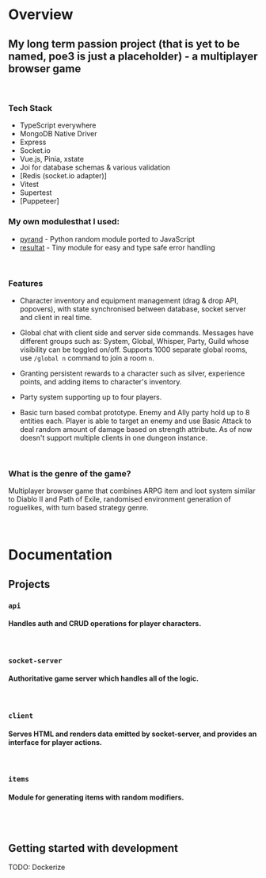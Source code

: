 # Overview

## My long term passion project (that is yet to be named, poe3 is just a placeholder) - a multiplayer browser game

<br>

### Tech Stack

- TypeScript everywhere
- MongoDB Native Driver
- Express
- Socket.io
- Vue.js, Pinia, xstate
- Joi for database schemas & various validation
- [Redis (socket.io adapter)]
- Vitest
- Supertest
- [Puppeteer]

### My own modulesthat I used:
- [pyrand](https://github.com/wiktor-falek/pyrand) - Python random module ported to JavaScript
- [resultat](https://github.com/wiktor-falek/resultat) - Tiny module for easy and type safe error handling

<br>

### Features

- Character inventory and equipment management (drag & drop API, popovers), with state synchronised between database, socket server and client in real time.

- Global chat with client side and server side commands. Messages have different groups such as: System, Global, Whisper, Party, Guild whose visibility can be toggled on/off. Supports 1000 separate global rooms, use `/global n` command to join a room `n`.

- Granting persistent rewards to a character such as silver, experience points, and adding items to character's inventory.

- Party system supporting up to four players.

- Basic turn based combat prototype. Enemy and Ally party hold up to 8 entities each. Player is able to target an enemy and use Basic Attack to deal random amount of damage based on strength attribute. As of now doesn't support multiple clients in one dungeon instance.

<br>

### What is the genre of the game?

Multiplayer browser game that combines ARPG item and loot system similar to Diablo II and Path of Exile,
randomised environment generation of roguelikes, with turn based strategy genre.

<br>

# Documentation

## Projects

### **`api`**

#### Handles auth and CRUD operations for player characters.

<br>

### **`socket-server`**

#### Authoritative game server which handles all of the logic.

<br>

### **`client`**

#### Serves HTML and renders data emitted by socket-server, and provides an interface for player actions.

<br>

### **`items`**

#### Module for generating items with random modifiers.

<br>
<br>

## Getting started with development

TODO: Dockerize
